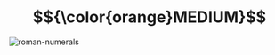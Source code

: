 # $${\color{orange}MEDIUM}$$
![roman-numerals](https://user-images.githubusercontent.com/65892342/236993847-12b95c97-b232-4378-9659-ee4fadd84496.svg)
